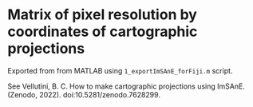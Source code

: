 # Matrix of pixel resolution by coordinates of cartographic projections

Exported from from MATLAB using `1_exportImSAnE_forFiji.m` script.

See Vellutini, B. C. How to make cartographic projections using ImSAnE. (Zenodo, 2022). doi:10.5281/zenodo.7628299.
